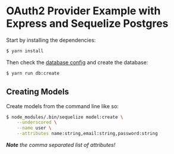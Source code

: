 # OAuth2 Provider Example with Express and Sequelize Postgres

Start by installing the dependencies:

```bash
$ yarn install
```

Then check the [database config](/config/config.json) and create the
database:

```bash
$ yarn run db:create
```

## Creating Models

Create models from the command line like so:

```bash
$ node_modules/.bin/sequelize model:create \
    --underscored \
    --name user \
    --attributes name:string,email:string,password:string
```

_**Note** the comma separated list of attributes!_
